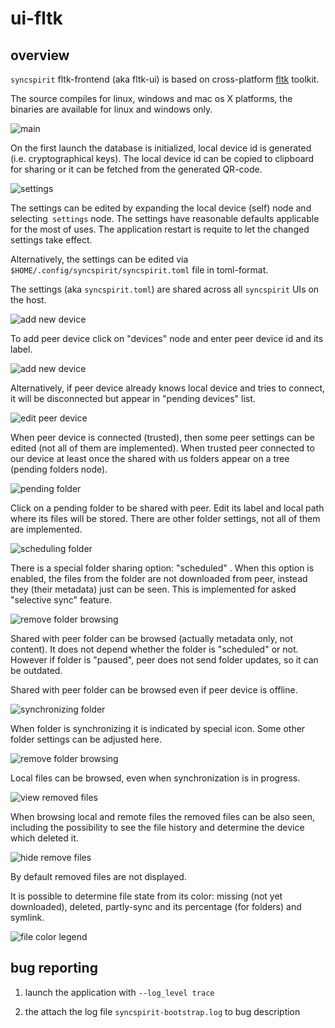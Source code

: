 # ui-fltk

## overview

`syncspirit` fltk-frontend (aka fltk-ui) is based on cross-platform
[fltk](https://www.fltk.org/) toolkit.

The source compiles for linux, windows and mac os X platforms, the binaries
are available for linux and windows only.

![main](fltk-01-main.png)

On the first launch the database is initialized, local device id is generated
(i.e. cryptographical keys). The local device id can be copied to clipboard
for sharing or it can be fetched from the generated QR-code.

![settings](fltk-02-settings.png)

The settings can be edited by expanding the local device (self) node
and selecting` settings` node. The settings have reasonable defaults applicable
for the most of uses.  The application restart is requite to let  the changed
settings take effect.

Alternatively, the settings can be edited via `$HOME/.config/syncspirit/syncspirit.toml`
file in toml-format.

The settings (aka `syncspirit.toml`) are shared across all `syncspirit` UIs
on the host.

![add new device](fltk-03-add-new-device.png)

To add peer device click on "devices" node and enter peer device id and its
label.

![add new device](fltk-04-add-pending-device.png)

Alternatively, if peer device already knows local device and tries to connect,
it will be disconnected but appear in "pending devices" list.

![edit peer device](fltk-05-peer-device-edit.png)

When peer device is connected (trusted), then some peer settings can be edited
(not all of them are implemented). When trusted peer connected to our device
at least once the shared with us folders appear on a tree (pending folders node).

![pending folder](fltk-06-pending-folders.png)

Click on a pending folder to be shared with peer. Edit its label and local
path where its files will be stored. There are other folder settings, not all
of them are implemented.

![scheduling folder](fltk-07-scheduled.png)

There is a special folder sharing option: "scheduled" . When this option is
enabled, the files from the folder are not downloaded from peer, instead
they (their metadata) just can be seen. This is implemented for asked
"selective sync" feature.

![remove folder browsing](fltk-08-remote-view.png)

Shared with peer folder can be browsed (actually metadata only, not content).
It does not depend whether the folder is "scheduled" or not. However if folder
is "paused", peer does not send folder updates, so it can be outdated.

Shared with peer folder can be browsed even if peer device is offline.

![synchronizing folder](fltk-09-sync.png)

When folder is synchronizing it is indicated by special icon. Some other folder
settings can be adjusted here.

![remove folder browsing](fltk-10-local-file.png)

Local files can be browsed, even when synchronization is in progress.

![view removed files](fltk-11-removed-files.png)

When browsing local and remote files the removed files can be also seen,
including the possibility to see the file history and determine the device
which deleted it.

![hide remove files](fltk-12-removed-files-hidden.png)

By default removed files are not displayed.

It is possible to determine file state from its color: missing (not yet downloaded),
deleted, partly-sync and its percentage (for folders) and symlink.

![file color legend](fltk-13-legend.png)


## bug reporting

1. launch the application with `--log_level trace`

2. the attach the log file `syncspirit-bootstrap.log` to bug description

